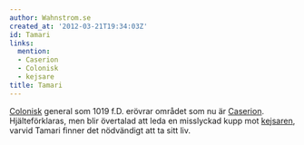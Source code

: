 ```yaml
---
author: Wahnstrom.se
created_at: '2012-03-21T19:34:03Z'
id: Tamari
links:
  mention:
  - Caserion
  - Colonisk
  - kejsare
title: Tamari
---
```


[Colonisk] general som 1019 f.D. erövrar området som nu är [Caserion]. Hjälteförklaras, men blir
övertalad att leda en misslyckad kupp mot [kejsaren], varvid Tamari finner det nödvändigt att ta
sitt liv.

  [Colonisk]: Colonisk
  [Caserion]: Caserion
  [kejsaren]: kejsare